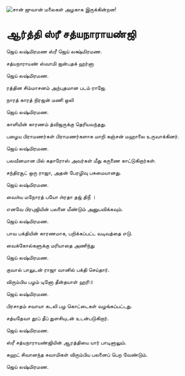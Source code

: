 ![சான் ஜுவான் மலைகள் அழகாக இருக்கின்றன!](lib/images/img.png "San Juan Mountains")

# ஆர்த்தி ஸ்ரீ சத்யநாராயண்ஜி

ஜெய் லஷ்மிரமண ஸ்ரீ ஜெய் லக்ஷ்மிரமண.

சத்யநாராயண் ஸ்வாமி ஜன்பதக் ஹர்னா

ஜெய் லஷ்மிரமண.

ரத்தின சிம்மாசனம் அற்புதமான படம் ராஜே.

நாரத் காரத் நிரஜன் மணி ஒலி

ஜெய் லஷ்மிரமண.

காளியின் காரணம் த்விஜருக்கு தெரியவந்தது.

பழைய பிராமணர்கள் பிராமணர்களாக மாறி கஞ்சன் மஹாலை உருவாக்கினர்.

ஜெய் லஷ்மிரமண.

பலவீனமான பில் கதாரோஸ் அவர்கள் மீது கருணை காட்டுகிறார்கள்.

சந்திரசூட் ஒரு ராஜா, அதன் பேரழிவு பசுமையானது.

ஜெய் லஷ்மிரமண.

வைஶ்ய மநோரத் பயோ ஶ்ரதா தஜ் திநீ ।

எனவே பிரபுஜியின் பலனை மீண்டும் அனுபவிக்கவும்.

ஜெய் லஷ்மிரமண.

பாவ பக்தியின் காரணமாக, பறிக்கப்பட்ட வடிவத்தை எடு.

வைக்கோல்களுக்கு மரியாதை அணிந்து

ஜெய் லஷ்மிரமண.

குவால் பாலுடன் ராஜா வானில் பக்தி செய்தார்.

விரும்பிய பழம் டினோ தீன்தயாள் ஹரி॥

ஜெய் லஷ்மிரமண.

பிரசாதம் சவாயா கடலி பழ கொட்டைகள் வழங்கப்பட்டது.

சத்யதேவா தூப் தீப் துளசியுடன் உடன்படுகிறார்.

ஜெய் லஷ்மிரமண.

ஸ்ரீ சத்யநாராயண்ஜியின் ஆரத்தியை யார் பாடினாலும்.

கஹட் சிவானந்த சுவாமிகள் விரும்பிய பலனைப் பெற வேண்டும்.

ஜெய் லஷ்மிரமண.